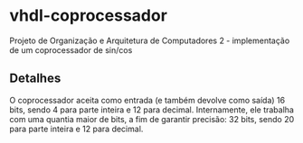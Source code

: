 # vhdl-coprocessador
Projeto de Organização e Arquitetura de Computadores 2 - implementação de um coprocessador de sin/cos

## Detalhes
O coprocessador aceita como entrada (e também devolve como saída) 16 bits, sendo 4 para parte inteira e 12 para decimal. Internamente, ele trabalha com uma quantia maior de bits, a fim de garantir precisão: 32 bits, sendo 20 para parte inteira e 12 para decimal.
